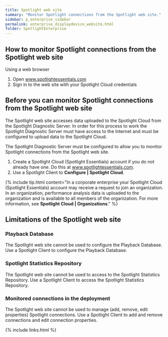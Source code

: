 ```yaml
---
title: Spotlight web site
summary: "Monitor Spotlight connections from the Spotlight web site."
sidebar: p_enterprise_sidebar
permalink: enterprise_displaydevice_website.html
folder: SpotlightEnterprise
---
```




## How to monitor Spotlight connections from the Spotlight web site

Using a web browser

1. Open www.spotlightessentials.com
2. Sign in to the web site with your Spotlight Cloud credentials


## Before you can monitor Spotlight connections from the Spotlight web site

The Spotlight web site accesses data uploaded to the Spotlight Cloud from the Spotlight Diagnostic Server. In order for this process to work the Spotlight Diagnostic Server must have access to the Internet and must be configured to upload data to the Spotlight Cloud.

The Spotlight Diagnostic Server must be configured to allow you to monitor Spotlight connections from the Spotlight web site.

1. Create a Spotlight Cloud (Spotlight Essentials) account if you do not already have one. Do this at www.spotlightessentials.com.
2. Use a Spotlight Client to **Configure \| Spotlight Cloud**.

{% include tip.html content="In a corporate enterprise your Spotlight Cloud (Spotlight Essentials) account may receive a request to join an organization. In an organization, performance analysis data is uploaded to the organization and is available to all members of the organization. For more information, see **Spotlight Cloud \| Organizations**." %}

## Limitations of the Spotlight web site

### Playback Database

The Spotlight web site cannot be used to configure the Playback Database. Use a Spotlight Client to configure the Playback Database.

### Spotlight Statistics Repository

The Spotlight web site cannot be used to access to the Spotlight Statistics Repository. Use a Spotlight Client to access the Spotlight Statistics Repository.

### Monitored connections in the deployment

The Spotlight web site cannot be used to manage (add, remove, edit properties) Spotlight connections. Use a Spotlight Client to add and remove connections and edit connection properties.



{% include links.html %}
